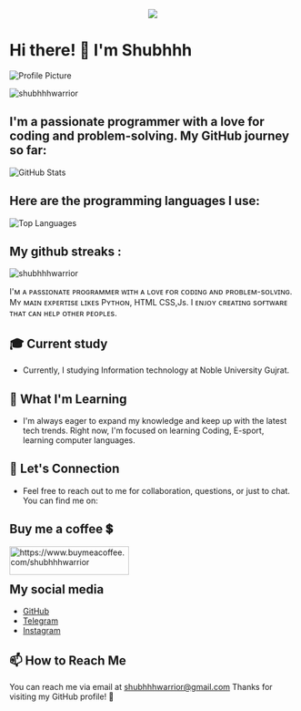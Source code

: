 <p align="center">
  <img src="https://readme-typing-svg.herokuapp.com?color=DC143C&center=true&lines=hey+there+👋🏻;it's+me+shubhhh+🥷🏻;explore+my+world;star+my+repo+its+really+apperciet+me!&width=1000&height=360">
</p>

# Hi there! 👋 I'm Shubhhh
![Profile Picture](https://graph.org/file/6bc974bfde437068a320d.jpg)

<p align="left"> <img src="https://komarev.com/ghpvc/?username=shubhhhwarrior&label=Profile%20views&color=0e75b6&style=flat" alt="shubhhhwarrior" /> </p>

## I'm a passionate programmer with a love for coding and problem-solving. My GitHub journey so far:

![GitHub Stats](https://github-stats-alpha.vercel.app/api?username=shubhhhwarrior)

## Here are the programming languages I use:

![Top Languages](https://github-readme-stats.vercel.app/api/top-langs/?username=shubhhhwarrior&layout=compact)

## My github streaks :
<p><img align="center" src="https://github-readme-streak-stats.herokuapp.com/?user=shubhhhwarrior&" alt="shubhhhwarrior" /></p>

I'ᴍ ᴀ ᴘᴀssɪᴏɴᴀᴛᴇ ᴘʀᴏɢʀᴀᴍᴍᴇʀ ᴡɪᴛʜ ᴀ ʟᴏᴠᴇ ғᴏʀ ᴄᴏᴅɪɴɢ ᴀɴᴅ ᴘʀᴏʙʟᴇᴍ-sᴏʟᴠɪɴɢ. Mʏ ᴍᴀɪɴ ᴇxᴘᴇʀᴛɪsᴇ ʟɪᴋᴇs Pʏᴛʜᴏɴ, HTML CSS,Js. I ᴇɴᴊᴏʏ ᴄʀᴇᴀᴛɪɴɢ sᴏғᴛᴡᴀʀᴇ ᴛʜᴀᴛ ᴄᴀɴ ʜᴇʟᴘ ᴏᴛʜᴇʀ ᴘᴇᴏᴘʟᴇs.

## 🎓 Current study

- Currently, I studying Information technology at  Noble University Gujrat.

## 🌱 What I'm Learning

- I'm always eager to expand my knowledge and keep up with the latest tech trends. Right now, I'm focused on learning Coding, E-sport, learning computer languages.

## 💬 Let's Connection

- Feel free to reach out to me for collaboration, questions, or just to chat. You can find me on:

## Buy me a coffee 💲
<p><a href="https://www.buymeacoffee.com/https://www.buymeacoffee.com/shubhhhwarrior"> <img align="left" src="https://cdn.buymeacoffee.com/buttons/v2/default-yellow.png" height="50" width="210" alt="https://www.buymeacoffee.com/shubhhhwarrior" /></a></p><br><br>
<p>

## My social media
- [GitHub](https://github.com/shubhhhwarrior)
- [Telegram](https://telegram.dog/shubhhh_x3)
- [Instagram](http://instagram.com/shubhhh_x3)

## 📫 How to Reach Me

You can reach me via email at shubhhhwarrior@gmail.com
Thanks for visiting my GitHub profile! 🙂
